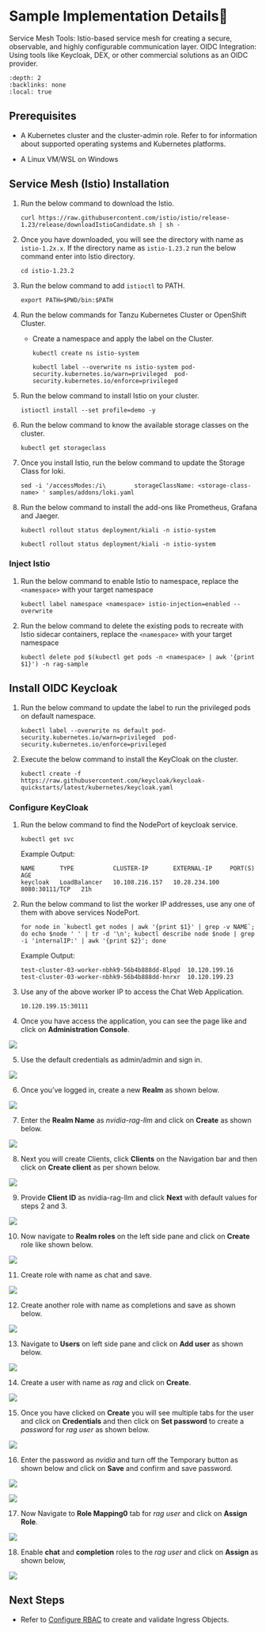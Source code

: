 <!--
  SPDX-FileCopyrightText: Copyright (c) 2023 NVIDIA CORPORATION & AFFILIATES. All rights reserved.
  SPDX-License-Identifier: Apache-2.0
-->

# Sample Implementation Details

Service Mesh Tools: Istio-based service mesh for creating a secure, observable, and highly configurable communication layer. OIDC Integration: Using tools like Keycloak, DEX, or other commercial solutions as an OIDC provider.

```{contents}
:depth: 2
:backlinks: none
:local: true
```

## Prerequisites

- A Kubernetes cluster and the cluster-admin role.
  Refer to [](platform-support.md) for information about supported operating systems and Kubernetes platforms.

- A Linux VM/WSL on Windows

## Service Mesh (Istio) Installation

1. Run the below command to download the Istio.

   ```console
   curl https://raw.githubusercontent.com/istio/istio/release-1.23/release/downloadIstioCandidate.sh | sh -
   ```

2. Once you have downloaded, you will see the directory with name as ``istio-1.2x.x``. If the directory name as ``istio-1.23.2`` run the below command enter into Istio directory.

   ```console
   cd istio-1.23.2
   ```

3. Run the below command to add ``istioctl`` to PATH.

   ```console
   export PATH=$PWD/bin:$PATH
   ```

4. Run the below commands for Tanzu Kubernetes Cluster or OpenShift Cluster.
   
   - Create a namespace and apply the label on the Cluster.

      ```console
      kubectl create ns istio-system
      ```

      ```console
      kubectl label --overwrite ns istio-system pod-security.kubernetes.io/warn=privileged  pod-security.kubernetes.io/enforce=privileged
      ```

5. Run the below command to install Istio on your cluster. 

   ```console       
   istioctl install --set profile=demo -y
   ```

6. Run the below command to know the available storage classes on the cluster.

   ```console
   kubectl get storageclass
   ```

7. Once you install Istio, run the below command to update the Storage Class for loki.

    ```console
    sed -i '/accessModes:/i\        storageClassName: <storage-class-name> ' samples/addons/loki.yaml
    ``` 
        
8. Run the below command to install the add-ons like Prometheus, Grafana and Jaeger.

    ```console 
    kubectl rollout status deployment/kiali -n istio-system
    ```

   ```console 
   kubectl rollout status deployment/kiali -n istio-system
   ```

### Inject Istio 

1. Run the below command to enable Istio to namespace, replace the `<namespace>` with your target namespace

   ```console
   kubectl label namespace <namespace> istio-injection=enabled --overwrite
   ```
        

2. Run the below command to delete the existing pods to recreate with Istio sidecar containers, replace the `<namespace>` with your target namespace

   ```console
   kubectl delete pod $(kubectl get pods -n <namespace> | awk '{print $1}') -n rag-sample
   ````
        
## Install OIDC Keycloak

1. Run the below command to update the label to run the privileged pods on default namespace.

    ```console
    kubectl label --overwrite ns default pod-security.kubernetes.io/warn=privileged  pod-security.kubernetes.io/enforce=privileged
    ```

2. Execute the below command to install the KeyCloak on the cluster.

   ```console     
   kubectl create -f https://raw.githubusercontent.com/keycloak/keycloak-quickstarts/latest/kubernetes/keycloak.yaml
   ```

### Configure KeyCloak

1. Run the below command to find the NodePort of keycloak service.

   ```console
   kubectl get svc
   ```       
         
   Example Output:

   ```console
   NAME       TYPE           CLUSTER-IP       EXTERNAL-IP     PORT(S)          AGE
   keycloak   LoadBalancer   10.108.216.157   10.28.234.100   8080:30111/TCP   21h
   ```

2. Run the below command to list the worker IP addresses, use any one of them with above services NodePort.

    ```console
   for node in `kubectl get nodes | awk '{print $1}' | grep -v NAME`; do echo $node ' ' | tr -d '\n'; kubectl describe node $node | grep -i 'internalIP:' | awk '{print $2}'; done 
    ```       

    Example Output:

   ```console
   test-cluster-03-worker-nbhk9-56b4b888dd-8lpqd  10.120.199.16
   test-cluster-03-worker-nbhk9-56b4b888dd-hnrxr  10.120.199.23
   ```


3. Use any of the above worker IP to access the Chat Web Application.

   ```console
   10.120.199.15:30111
   ```

4. Once you have access the application, you can see the page like and click on **Administration Console**.

![](images/keycloak-1.png)

5. Use the default credentials as admin/admin and sign in. 

![](images/keycloak-2.png)

6. Once you’ve logged in, create a new **Realm** as shown below.

![](images/keycloak-3.png)

7. Enter the **Realm Name** as *nvidia-rag-llm* and click on **Create** as shown below.

![](images/keycloak-4.png)

8. Next you will create Clients, click **Clients** on the Navigation bar and then click on **Create client** as per shown below. 

![](images/keycloak-5.png)

9. Provide **Client ID** as nvidia-rag-llm and click **Next** with default values for steps 2 and 3.

![](images/keycloak-6.png)

10. Now navigate to **Realm roles** on the left side pane and click on **Create** role like shown below.

![](images/keycloak-7.png)

11. Create role with name as chat and save. 	 	

![](images/keycloak-8.png)

12. Create another role with name as completions and save as shown below.	

![](images/keycloak-9.png)

13. Navigate to **Users** on left side pane and click on **Add user** as shown below.

![](images/keycloak-10.png)

14. Create a user with name as *rag* and click on **Create**.

![](images/keycloak-11.png)

15. Once you have clicked on **Create** you will see multiple tabs for the user and click on **Credentials** and then click on **Set password** to create a *password* for *rag user* as shown below.

![](images/keycloak-12.png)

16. Enter the password as *nvidia* and turn off the Temporary button as shown below and click on **Save** and confirm and save password. 

![](images/keycloak-13.png)


![](images/keycloak-14.png)

17. Now Navigate to **Role Mapping0** tab for *rag user* and click on **Assign Role**.	

![](images/keycloak-15.png)

18. Enable **chat** and **completion** roles to the *rag user* and click on **Assign** as shown below, 

![](images/keycloak-16.png)

## Next Steps

- Refer to [Configure RBAC](./configure.md) to create and validate Ingress Objects.
